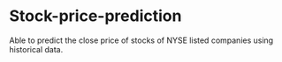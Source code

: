 # Stock-price-prediction
Able to predict the close price of stocks of NYSE listed companies using historical data.
